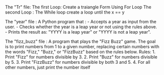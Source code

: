 The "Tr" file:
    The first Loop: 
        Create a traiangle  Form Using For Loop
    The second Loop :
        The While loop create a loop until the x == y



The "year" file :
        A  Python program that : 
            - Accepts a year as input from the user.
            - Checks whether the year is a leap year or not using the rules
            above.
            - Prints the result as: "YYYY is a leap year" or "YYYY is not a leap
            year".


            
The "fizz_buzz" file :
        A program that plays the "Fizz Buzz" game. The goal is to print numbers from 1 to a given number, replacing certain numbers with the words "Fizz," "Buzz," or "FizzBuzz" based on the rules below.
            Rules:
                1. Print "Fizz" for numbers divisible by 3.
                2. Print "Buzz" for numbers divisible by 5.
                3. Print "FizzBuzz" for numbers divisible by both 3 and 5.
                4. For all other numbers, just print the number itself
